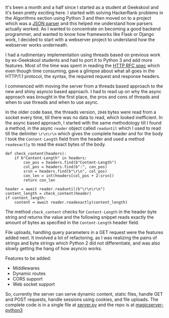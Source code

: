 <!-- 
.. title: A webserver in Python using Asyncio
.. slug: a-webserver-in-python-using-asyncio
.. date: 2016-11-16 10:12:18 UTC+05:30
.. tags: python, geekskool, server, asyncio, threads, http
.. category: technical
.. link: 
.. description: A webserver in Python using Asyncio
.. type: text
-->

It's been a month and a half since I started as a student at Geekskool and it's been pretty exciting here. I started with solving HackerRank problems in the Algorithms section using Python 3 and then moved on to a project which was a [JSON parser](https://github.com/geekskool/python-json-parser) and <!-- TEASER_END --> this helped me understand how parsers actually worked. As I wanted to concentrate on becoming a good backend programmer, and wanted to know how frameworks like Flask or Django work, I decided to start with a webserver project to understand how the webserver works underneath.

I had a rudimentary implementation using threads based on previous work by ex-Geekskool students and had to port it to Python 3 and add more features. Most of the time was spent in reading the [HTTP RFC spec](https://www.ietf.org/rfc/rfc2616.txt) which even though time consuming, gave a glimpse about what all goes in the HTTP/1.1 protocol, the syntax, the required request and response headers.

I commenced with moving the server from a threads based approach to the new and shiny asyncio based approach. I had to read up on why the async approach was brought in the first place, the pros and cons of threads and when to use threads and when to use async.

In the older code base, the threads version, `2048` bytes were read from a socket every time, till there was no data to read, which looked inefficient. In the async based approach, I started with the same methodology till I found a method, in the async `reader` object called `readuntil` which I used to read till the delimiter `\r\n\r\n` which gives the complete header and for the body I took the `Content-Length` field from the header and used a method `readexactly` to read the exact bytes of the body.

``` python3
def check_content(headers):
    if b"Content-Length" in headers:
        con_pos = headers.find(b"Content-Length")
        col_pos = headers.find(b":", con_pos)
        srsn = headers.find(b"\r\n", col_pos)
        con_len = int(headers[col_pos + 2:srsn])
        return con_len
```

``` python3
header = await reader.readuntil(b"\r\n\r\n")
content_length = check_content(header)
if content_length:
    content = await reader.readexactly(content_length)
```


The method `check_content` checks for `Content-Length` in the header byte string and returns the value and the following snippet reads exactly the amount of bytes as specified in the `Content-Length` header field.

File uploads, handling query parameters in a GET request were the features added next. It involved a lot of refactoring, as I was realizing the pains of strings and byte strings which Python 2 did not differentiate, and was also slowly getting the hang of how asyncio works.

Features to be added:

* Middlewares
* Dynamic routes
* CORS support
* Web socket support

So, currently the server can serve dynamic content, static files, handle GET and POST requests, handle sessions using cookies, and file uploads. The complete code is in a single file at [server.py](https://github.com/geekskool/magicserver-python3/blob/master/server.py) and the repo is at [magicserver-python3](https://github.com/geekskool/magicserver-python3/)
